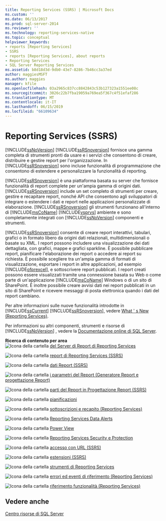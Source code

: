 ```yaml
---
title: Reporting Services (SSRS) | Microsoft Docs
ms.custom: ''
ms.date: 06/13/2017
ms.prod: sql-server-2014
ms.reviewer: ''
ms.technology: reporting-services-native
ms.topic: conceptual
helpviewer_keywords:
- reports [Reporting Services]
- SSRS
- reports [Reporting Services], about reports
- Reporting Services
- SQL Server Reporting Services
ms.assetid: b8d18d3d-9db0-43e7-8286-7b46cc3a37ed
author: maggiesMSFT
ms.author: maggies
manager: kfile
ms.openlocfilehash: 03a2965c837cc8842843c53b127323a1551ee08c
ms.sourcegitcommit: 3026c22b7fba19059a769ea5f367c4f51efaf286
ms.translationtype: MT
ms.contentlocale: it-IT
ms.lasthandoff: 06/15/2019
ms.locfileid: "66109634"
---
```

# <a name="reporting-services-ssrs"></a>Reporting Services (SSRS)
  [!INCLUDE[ssNoVersion](../includes/ssnoversion-md.md)] [!INCLUDE[ssRSnoversion](../includes/ssrsnoversion-md.md)] fornisce una gamma completa di strumenti pronti da usare e i servizi che consentono di creare, distribuire e gestire report per l'organizzazione. In [!INCLUDE[ssRSnoversion](../includes/ssrsnoversion-md.md)] sono incluse funzionalità di programmazione che consentono di estendere e personalizzare la funzionalità di reporting.  
  
 [!INCLUDE[ssRSnoversion](../includes/ssrsnoversion-md.md)] è una piattaforma basata su server che fornisce funzionalità di report complete per un'ampia gamma di origini dati. [!INCLUDE[ssRSnoversion](../includes/ssrsnoversion-md.md)] include un set completo di strumenti per creare, gestire e recapitare report, nonché API che consentono agli sviluppatori di integrare o estendere i dati e report nelle applicazioni personalizzate di elaborazione. [!INCLUDE[ssRSnoversion](../includes/ssrsnoversion-md.md)] gli strumenti funzionano all'interno di [!INCLUDE[msCoName](../includes/msconame-md.md)] [!INCLUDE[vsprvs](../includes/vsprvs-md.md)] ambiente e sono completamente integrati con [!INCLUDE[ssNoVersion](../includes/ssnoversion-md.md)] componenti e strumenti.  
  
 [!INCLUDE[ssRSnoversion](../includes/ssrsnoversion-md.md)] consente di creare report interattivi, tabulari, grafici o in formato libero da origini dati relazionali, multidimensionali o basate su XML. I report possono includere una visualizzazione dei dati dettagliata, con grafici, mappe e grafici sparkline. È possibile pubblicare report, pianificare l'elaborazione dei report o accedere ai report su richiesta. È possibile scegliere tra un'ampia gamma di formati di visualizzazione, esportare i report in altre applicazioni, ad esempio [!INCLUDE[ofprexcel](../includes/ofprexcel-md.md)], e sottoscrivere report pubblicati. I report creati possono essere visualizzati tramite una connessione basata su Web o come parte di un'applicazione [!INCLUDE[msCoName](../includes/msconame-md.md)] Windows o di un sito di SharePoint. È inoltre possibile creare avvisi dati nei report pubblicati in un sito di SharePoint e ricevere messaggi di posta elettronica quando i dati del report cambiano.  
  
 Per altre informazioni sulle nuove funzionalità introdotte in [!INCLUDE[ssCurrent](../includes/sscurrent-md.md)] [!INCLUDE[ssRSnoversion](../includes/ssrsnoversion-md.md)], vedere [What ' s New &#40;Reporting Services&#41;](../../2014/reporting-services/what-s-new-reporting-services.md).  
  
 Per informazioni su altri componenti, strumenti e risorse di [!INCLUDE[ssNoVersion](../includes/ssnoversion-md.md)] , vedere la [Documentazione online di SQL Server](../2014-toc/books-online-for-sql-server-2014.md).  
  
 **Ricerca di contenuto per area**  
 ![Icona della cartella](media/hlp-16folder.gif "icona della cartella") [del Server di Report di Reporting Services](../../2014/reporting-services/reporting-services-report-server.md)  
  
 ![Icona della cartella](media/hlp-16folder.gif "icona della cartella") [report di Reporting Services &#40;SSRS&#41;](reports/reporting-services-reports-ssrs.md)  
  
 ![Icona della cartella](media/hlp-16folder.gif "icona della cartella") [dati Report &#40;SSRS&#41;](report-data/report-data-ssrs.md)  
  
 ![Icona della cartella](media/hlp-16folder.gif "icona della cartella") [i parametri del Report &#40;Generatore Report e progettazione Report&#41;](report-design/report-parameters-report-builder-and-report-designer.md)  
  
 ![Icona della cartella](media/hlp-16folder.gif "icona della cartella") [parti del Report in Progettazione Report &#40;SSRS&#41;](report-design/report-parts-in-report-designer-ssrs.md)  
  
 ![Icona della cartella](media/hlp-16folder.gif "icona della cartella") [pianificazioni](subscriptions/schedules.md)  
  
 ![Icona della cartella](media/hlp-16folder.gif "icona della cartella") [sottoscrizioni e recapito &#40;Reporting Services&#41;](subscriptions/subscriptions-and-delivery-reporting-services.md)  
  
 ![Icona della cartella](media/hlp-16folder.gif "icona della cartella") [Reporting Services Data Alerts](../ssms/agent/alerts.md)  
  
 ![Icona della cartella](media/hlp-16folder.gif "icona della cartella") [Power View](http://office.microsoft.com/excel-help/power-view-explore-visualize-and-present-your-data-HA102835634.aspx)  
  
 ![Icona della cartella](media/hlp-16folder.gif "icona della cartella") [Reporting Services Security e Protection](security/reporting-services-security-and-protection.md)  
  
 ![Icona della cartella](media/hlp-16folder.gif "icona della cartella") [accesso con URL &#40;SSRS&#41;](url-access-ssrs.md)  
  
 ![Icona della cartella](media/hlp-16folder.gif "icona della cartella") [estensioni &#40;SSRS&#41;](extensions-ssrs.md)  
  
 ![Icona della cartella](media/hlp-16folder.gif "icona della cartella") [strumenti di Reporting Services](tools/reporting-services-tools.md)  
  
 ![Icona della cartella](media/hlp-16folder.gif "icona della cartella") [errori ed eventi di riferimento &#40;Reporting Services&#41;](troubleshooting/errors-and-events-reference-reporting-services.md)  
  
 ![Icona della cartella](media/hlp-16folder.gif "icona della cartella") [riferimento funzionalità &#40;Reporting Services&#41;](feature-reference-reporting-services.md)  
  
## <a name="see-also"></a>Vedere anche  
 [Centro risorse di SQL Server](https://go.microsoft.com/fwlink/?linkID=219676)  
  
  
